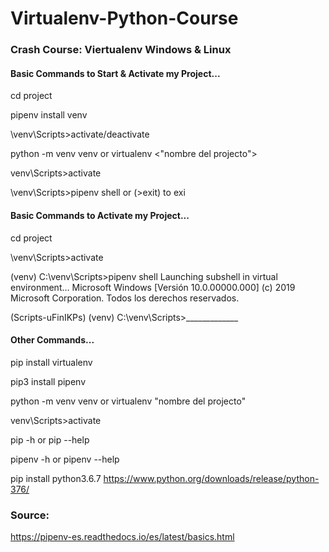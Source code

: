 # Virtualenv-Python-Course
### Crash Course: Viertualenv Windows &amp; Linux

#### Basic Commands to Start & Activate my Project...

cd project

pipenv install venv

\venv\Scripts>activate/deactivate

python -m venv venv or virtualenv <"nombre del projecto">

venv\Scripts>activate

\venv\Scripts>pipenv shell  or  (>exit) to exi


#### Basic Commands to Activate my Project...

cd project

\venv\Scripts>activate

(venv) C:\venv\Scripts>pipenv shell
Launching subshell in virtual environment…
Microsoft Windows [Versión 10.0.00000.000]
(c) 2019 Microsoft Corporation. Todos los derechos reservados.

(Scripts-uFinIKPs) (venv) C:\venv\Scripts>_____________


#### Other Commands...

pip install virtualenv

pip3 install pipenv

python -m venv venv or virtualenv "nombre del projecto"

venv\Scripts>activate

pip -h   or    pip --help

pipenv -h   or    pipenv --help

pip install python3.6.7 https://www.python.org/downloads/release/python-376/


### Source:

https://pipenv-es.readthedocs.io/es/latest/basics.html
